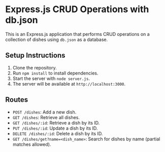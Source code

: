 # Express.js CRUD Operations with db.json

This is an Express.js application that performs CRUD operations on a collection of dishes using `db.json` as a database.

## Setup Instructions

1. Clone the repository.
2. Run `npm install` to install dependencies.
3. Start the server with `node server.js`.
4. The server will be available at `http://localhost:3000`.

## Routes

- `POST /dishes`: Add a new dish.
- `GET /dishes`: Retrieve all dishes.
- `GET /dishes/:id`: Retrieve a dish by its ID.
- `PUT /dishes/:id`: Update a dish by its ID.
- `DELETE /dishes/:id`: Delete a dish by its ID.
- `GET /dishes/get?name=<dish_name>`: Search for dishes by name (partial matches allowed).
